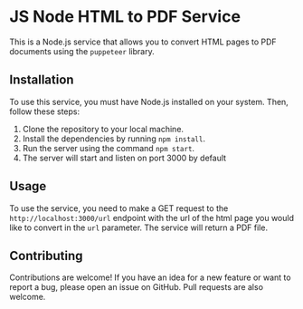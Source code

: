 # JS Node HTML to PDF Service

This is a Node.js service that allows you to convert HTML pages to PDF documents using the `puppeteer` library.

## Installation

To use this service, you must have Node.js installed on your system. Then, follow these steps:

1. Clone the repository to your local machine.
2. Install the dependencies by running `npm install`.
3. Run the server using the command `npm start`.
4. The server will start and listen on port 3000 by default

## Usage

To use the service, you need to make a GET request to the `http://localhost:3000/url` endpoint with the url of the html page you would like to convert in the `url` parameter. The service will return a PDF file.


## Contributing
Contributions are welcome! If you have an idea for a new feature or want to report a bug, please open an issue on GitHub. Pull requests are also welcome.

